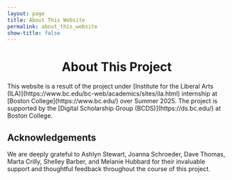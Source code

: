 ```yaml
---
layout: page
title: About This Website
permalink: about_this_website
show-title: false
---
```



<center> <H1> About This Project </H1></center>
This website is a result of the project under [Institute for the Liberal Arts (ILA)](https://www.bc.edu/bc-web/academics/sites/ila.html) internship at [Boston College](https://www.bc.edu/) over Summer 2025. The project is supported by the [Digital Scholarship Group (BCDS)](https://ds.bc.edu/) at Boston College. 


## Acknowledgements

We are deeply grateful to Ashlyn Stewart, Joanna Schroeder, Dave Thomas, Marta Crilly, Shelley Barber, and Melanie Hubbard for their invaluable support and thoughtful feedback throughout the course of this project. 



